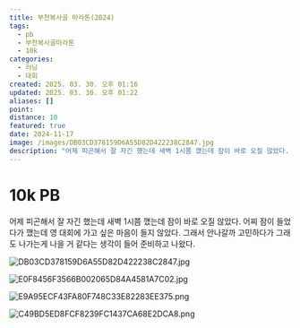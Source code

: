 ```yaml
---
title: 부천복사골 마라톤(2024)
tags:
  - pb
  - 부천복사골마라톤
  - 10k
categories:
  - 러닝
  - 대회
created: 2025. 03. 30. 오후 01:16
updated: 2025. 03. 30. 오후 01:22
aliases: []
point:
distance: 10
featured: true
date: 2024-11-17
image: /images/DB03CD378159D6A55D82D422238C2847.jpg
description: "어제 피곤해서 잘 자긴 했는데 새벽 1시쯤 깼는데 잠이 바로 오질 않았다. 어찌 잠이 들었다가 깼는데 영 대회에 가고 싶은 마음이 들지 않았다. 그래서 안나갈까 고민하다가 그래도 나가는게 나을 거 같다는 생각이 들어 준비하고 나왔다."
---
```


# 10k PB

어제 피곤해서 잘 자긴 했는데 새벽 1시쯤 깼는데 잠이 바로 오질 않았다. 어찌 잠이 들었다가 깼는데 영 대회에 가고 싶은 마음이 들지 않았다. 그래서 안나갈까 고민하다가 그래도 나가는게 나을 거 같다는 생각이 들어 준비하고 나왔다.

![DB03CD378159D6A55D82D422238C2847.jpg](/images/DB03CD378159D6A55D82D422238C2847.jpg)

![E0F8456F3566B002065D84A4581A7C02.jpg](/images/E0F8456F3566B002065D84A4581A7C02.jpg)

![E9A95ECF43FA80F748C33E82283EE375.png](/images/E9A95ECF43FA80F748C33E82283EE375.png)

![C49BD5ED8FCF8239FC1437CA68E2DCA8.png](/images/C49BD5ED8FCF8239FC1437CA68E2DCA8.png)
